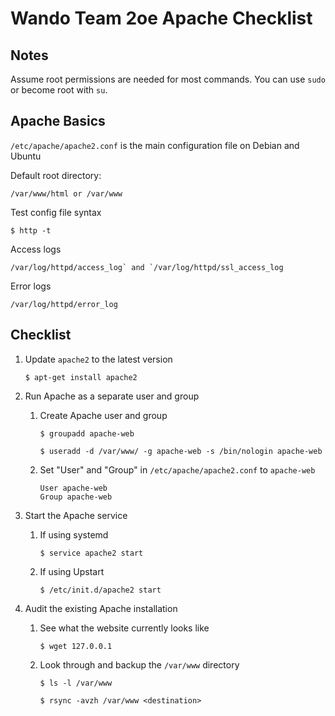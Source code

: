 # Wando Team 2oe Apache Checklist

## Notes

Assume root permissions are needed for most commands. You can use `sudo` or become root with `su`.

## Apache Basics

`/etc/apache/apache2.conf` is the main configuration file on Debian and Ubuntu

Default root directory:

	/var/www/html or /var/www

Test config file syntax

	$ http -t

Access logs

	/var/log/httpd/access_log` and `/var/log/httpd/ssl_access_log

Error logs

	/var/log/httpd/error_log

## Checklist

1. Update `apache2` to the latest version

	`$ apt-get install apache2`

1. Run Apache as a separate user and group

	1. Create Apache user and group

		`$ groupadd apache-web`

		`$ useradd -d /var/www/ -g apache-web -s /bin/nologin apache-web`

	1. Set "User" and "Group" in `/etc/apache/apache2.conf` to `apache-web`

		```
		User apache-web
		Group apache-web
		```

1. Start the Apache service

	1. If using systemd

		`$ service apache2 start`

	1. If using Upstart

		`$ /etc/init.d/apache2 start`

1. Audit the existing Apache installation

	1. See what the website currently looks like

		`$ wget 127.0.0.1`

	1. Look through and backup the `/var/www` directory

		`$ ls -l /var/www`

		`$ rsync -avzh /var/www <destination>`

